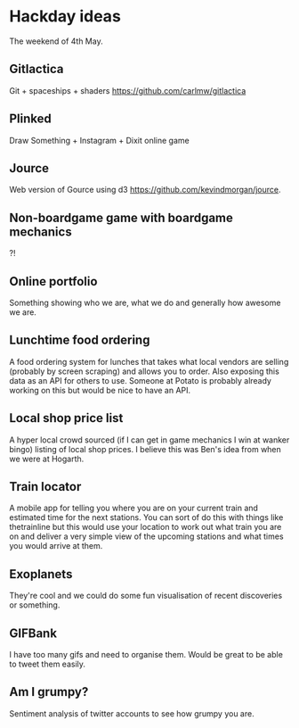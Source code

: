 Hackday ideas
=============
The weekend of 4th May.

Gitlactica
----------
Git + spaceships + shaders https://github.com/carlmw/gitlactica

Plinked
-------
Draw Something + Instagram + Dixit online game

Jource
------
Web version of Gource using d3 https://github.com/kevindmorgan/jource.

Non-boardgame game with boardgame mechanics
-------------------------------------------
?!

Online portfolio
----------------
Something showing who we are, what we do and generally how awesome we are.

Lunchtime food ordering
-----------------------
A food ordering system for lunches that takes what local vendors are selling (probably by screen scraping) and allows you to order. Also exposing this data as an API for others to use. Someone at Potato is probably already working on this but would be nice to have an API.

Local shop price list
---------------------
A hyper local crowd sourced (if I can get in game mechanics I win at wanker bingo) listing of local shop prices. I believe this was Ben's idea from when we were at Hogarth.

Train locator
-------------
A mobile app for telling you where you are on your current train and estimated time for the next stations. You can sort of do this with things like thetrainline but this would use your location to work out what train you are on and deliver a very simple view of the upcoming stations and what times you would arrive at them.

Exoplanets
----------
They're cool and we could do some fun visualisation of recent discoveries or something.

GIFBank
-------
I have too many gifs and need to organise them. Would be great to be able to tweet them easily.

Am I grumpy?
------------
Sentiment analysis of twitter accounts to see how grumpy you are. 
